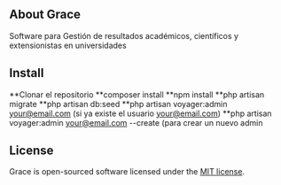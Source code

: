 
## About Grace

Software para Gestión de resultados académicos, científicos y extensionistas en universidades

## Install

**Clonar el repositorio
**composer install
**npm install
**php artisan migrate
**php artisan db:seed
**php artisan voyager:admin your@email.com (si ya existe el usuario your@email.com)
**php artisan voyager:admin your@email.com --create (para crear un nuevo admin

## License

Grace is open-sourced software licensed under the [MIT license](https://opensource.org/licenses/MIT).

